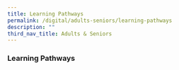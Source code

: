 ```yaml
---
title: Learning Pathways
permalink: /digital/adults-seniors/learning-pathways
description: ""
third_nav_title: Adults & Seniors
---
```

### **Learning Pathways**